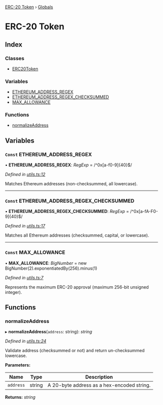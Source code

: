 [ERC-20 Token](README.md) › [Globals](globals.md)

# ERC-20 Token

## Index

### Classes

* [ERC20Token](classes/erc20token.md)

### Variables

* [ETHEREUM_ADDRESS_REGEX](globals.md#const-ethereum_address_regex)
* [ETHEREUM_ADDRESS_REGEX_CHECKSUMMED](globals.md#const-ethereum_address_regex_checksummed)
* [MAX_ALLOWANCE](globals.md#const-max_allowance)

### Functions

* [normalizeAddress](globals.md#normalizeaddress)

## Variables

### `Const` ETHEREUM_ADDRESS_REGEX

• **ETHEREUM_ADDRESS_REGEX**: *RegExp* =  /^0x[a-f0-9]{40}$/

*Defined in [utils.ts:12](https://github.com/hrharder/erc20-token/blob/7dc6c03/src/utils.ts#L12)*

Matches Ethereum addresses (non-checksummed, all lowercase).

___

### `Const` ETHEREUM_ADDRESS_REGEX_CHECKSUMMED

• **ETHEREUM_ADDRESS_REGEX_CHECKSUMMED**: *RegExp* =  /^0x[a-fA-F0-9]{40}$/

*Defined in [utils.ts:17](https://github.com/hrharder/erc20-token/blob/7dc6c03/src/utils.ts#L17)*

Matches all Ethereum addresses (checksummed, capital, or lowercase).

___

### `Const` MAX_ALLOWANCE

• **MAX_ALLOWANCE**: *BigNumber* =  new BigNumber(2).exponentiatedBy(256).minus(1)

*Defined in [utils.ts:7](https://github.com/hrharder/erc20-token/blob/7dc6c03/src/utils.ts#L7)*

Represents the maximum ERC-20 approval (maximum 256-bit unsigned integer).

## Functions

###  normalizeAddress

▸ **normalizeAddress**(`address`: string): *string*

*Defined in [utils.ts:24](https://github.com/hrharder/erc20-token/blob/7dc6c03/src/utils.ts#L24)*

Validate address (checksummed or not) and return un-checksummed lowercase.

**Parameters:**

Name | Type | Description |
------ | ------ | ------ |
`address` | string | A 20-byte address as a hex-encoded string.  |

**Returns:** *string*
